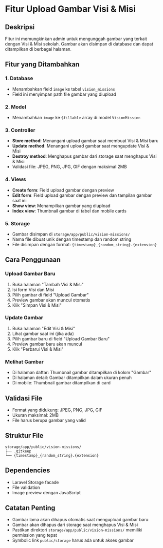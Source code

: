 # Fitur Upload Gambar Visi & Misi

## Deskripsi
Fitur ini memungkinkan admin untuk mengunggah gambar yang terkait dengan Visi & Misi sekolah. Gambar akan disimpan di database dan dapat ditampilkan di berbagai halaman.

## Fitur yang Ditambahkan

### 1. Database
- Menambahkan field `image` ke tabel `vision_missions`
- Field ini menyimpan path file gambar yang diupload

### 2. Model
- Menambahkan `image` ke `$fillable` array di model `VisionMission`

### 3. Controller
- **Store method**: Menangani upload gambar saat membuat Visi & Misi baru
- **Update method**: Menangani upload gambar saat mengupdate Visi & Misi
- **Destroy method**: Menghapus gambar dari storage saat menghapus Visi & Misi
- Validasi file: JPEG, PNG, JPG, GIF dengan maksimal 2MB

### 4. Views
- **Create form**: Field upload gambar dengan preview
- **Edit form**: Field upload gambar dengan preview dan tampilan gambar saat ini
- **Show view**: Menampilkan gambar yang diupload
- **Index view**: Thumbnail gambar di tabel dan mobile cards

### 5. Storage
- Gambar disimpan di `storage/app/public/vision-missions/`
- Nama file dibuat unik dengan timestamp dan random string
- File disimpan dengan format: `{timestamp}_{random_string}.{extension}`

## Cara Penggunaan

### Upload Gambar Baru
1. Buka halaman "Tambah Visi & Misi"
2. Isi form Visi dan Misi
3. Pilih gambar di field "Upload Gambar"
4. Preview gambar akan muncul otomatis
5. Klik "Simpan Visi & Misi"

### Update Gambar
1. Buka halaman "Edit Visi & Misi"
2. Lihat gambar saat ini (jika ada)
3. Pilih gambar baru di field "Upload Gambar Baru"
4. Preview gambar baru akan muncul
5. Klik "Perbarui Visi & Misi"

### Melihat Gambar
- Di halaman daftar: Thumbnail gambar ditampilkan di kolom "Gambar"
- Di halaman detail: Gambar ditampilkan dalam ukuran penuh
- Di mobile: Thumbnail gambar ditampilkan di card

## Validasi File
- Format yang didukung: JPEG, PNG, JPG, GIF
- Ukuran maksimal: 2MB
- File harus berupa gambar yang valid

## Struktur File
```
storage/app/public/vision-missions/
├── .gitkeep
└── {timestamp}_{random_string}.{extension}
```

## Dependencies
- Laravel Storage facade
- File validation
- Image preview dengan JavaScript

## Catatan Penting
- Gambar lama akan dihapus otomatis saat mengupload gambar baru
- Gambar akan dihapus dari storage saat menghapus Visi & Misi
- Pastikan direktori `storage/app/public/vision-missions/` memiliki permission yang tepat
- Symbolic link `public/storage` harus ada untuk akses gambar
